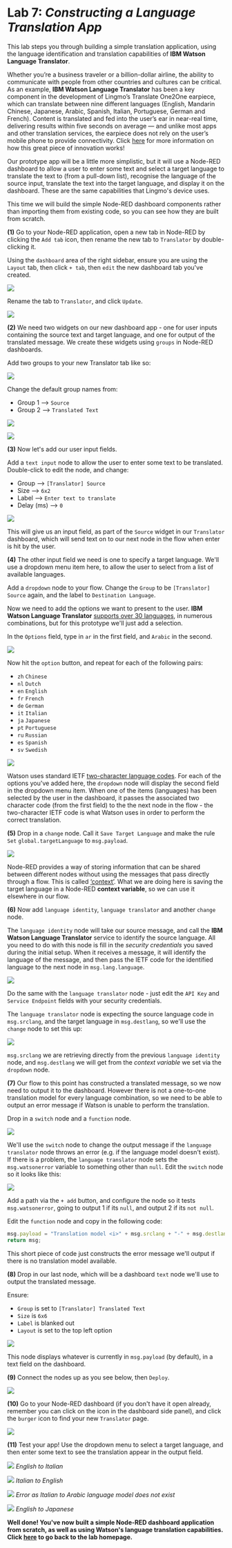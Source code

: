 # **Lab 7:** _Constructing a Language Translation App_

This lab steps you through building a simple translation application, using the language identification and translation capabilities of **IBM Watson Language Translator**.

Whether you’re a business traveler or a billion-dollar airline, the ability to communicate with people from other countries and cultures can be critical. As an example, **IBM Watson Language Translator** has been a key component in the development of Lingmo’s Translate One2One earpiece, which can translate between nine different languages (English, Mandarin Chinese, Japanese, Arabic, Spanish, Italian, Portuguese, German and French). Content is translated and fed into the user’s ear in near-real time, delivering results within five seconds on average — and unlike most apps and other translation services, the earpiece does not rely on the user’s mobile phone to provide connectivity. Click [here](https://www.ibm.com/case-studies/lingmo-international1) for more information on how this great piece of innovation works!

Our prototype app will be a little more simplistic, but it will use a Node-RED dashboard to allow a user to enter some text and select a target language to translate the text to (from a pull-down list), recognise the language of the source input, translate the text into the target language, and display it on the dashboard. These are the same capabilities that Lingmo's device uses.

This time we will build the simple Node-RED dashboard components rather than importing them from existing code, so you can see how they are built from scratch.

**(1)** Go to your Node-RED application, open a new tab in Node-RED by clicking the `Add tab` icon, then rename the new tab to `Translator` by double-clicking it.

Using the `dashboard` area of the right sidebar, ensure you are using the `Layout` tab, then click `+ tab`, then `edit` the new dashboard tab you've created.

![](./images/01-addtab.png)

Rename the tab to `Translator`, and click `Update`.

![](./images/02-nametab.png)

**(2)** We need two widgets on our new dashboard app - one for user inputs containing the source text and target language, and one for output of the translated message. We create these widgets using `groups` in Node-RED dashboards.

Add two groups to your new Translator tab like so:

![](./images/03-addgroups.png)

Change the default group names from:
- Group 1 --> `Source`
- Group 2 --> `Translated Text `

![](./images/04-editgroups.png)

![](./images/05-groupnames.png)

**(3)** Now let's add our user input fields.

Add a `text input` node to allow the user to enter some text to be translated. Double-click to edit the node, and change:
- Group --> `[Translator] Source`
- Size --> `6x2`
- Label --> `Enter text to translate`
- Delay (ms) --> `0`

![](./images/06-textinput.png)

This will give us an input field, as part of the `Source` widget in our `Translator` dashboard, which will send text on to our next node in the flow when enter is hit by the user.

**(4)** The other input field we need is one to specify a target language. We'll use a dropdown menu item here, to allow the user to select from a list of available languages.

Add a `dropdown` node to your flow. Change the `Group` to be `[Translator] Source` again, and the label to `Destination Language`.

Now we need to add the options we want to present to the user. **IBM Watson Language Translator** [supports over 30 languages](https://cloud.ibm.com/docs/services/language-translator?topic=language-translator-translation-models), in numerous combinations, but for this prototype we'll just add a selection.

In the `Options` field, type in `ar` in the first field, and `Arabic` in the second.

![](./images/07-dropdown.png)

Now hit the `option` button, and repeat for each of the following pairs:
- `zh` `Chinese`
- `nl` `Dutch`
- `en` `English`
- `fr` `French`
- `de` `German`
- `it` `Italian`
- `ja` `Japanese`
- `pt` `Portuguese`
- `ru` `Russian`
- `es` `Spanish`
- `sv` `Swedish`

![](./images/08-options.png)

Watson uses standard IETF [two-character language codes](https://cloud.ibm.com/docs/services/language-translator?topic=language-translator-identifiable-languages). For each of the options you've added here, the `dropdown` node will display the second field in the dropdown menu item. When one of the items (languages) has been selected by the user in the dashboard, it passes the associated two character code (from the first field) to the the next node in the flow - the two-character IETF code is what Watson uses in order to perform the correct translation.

**(5)** Drop in a `change` node. Call it `Save Target Language` and make the rule `Set` `global.targetLanguage` to `msg.payload`.

![](./images/09-savetarget.png)

Node-RED provides a way of storing information that can be shared between different nodes without using the messages that pass directly through a flow. This is called [‘context’](https://nodered.org/docs/user-guide/context). What we are doing here is saving the target language in a Node-RED **context variable**, so we can use it elsewhere in our flow.

**(6)** Now add `language identity`, `language translator` and another `change` node.

The `language identity` node will take our source message, and call the **IBM Watson Language Translator** service to identify the source language. All you need to do with this node is fill in the _security credentials_ you saved during the initial setup. When it receives a message, it will identify the language of the message, and then pass the IETF code for the identified language to the next node in `msg.lang.language`.

![](./images/10-identify.png)

Do the same with the `language translator` node - just edit the `API Key` and `Service Endpoint` fields with your security credentials.

The `language translator` node is expecting the source language code in `msg.srclang`, and the target language in `msg.destlang`, so we'll use the `change` node to set this up:

![](./images/11-change.png)

`msg.srclang` we are retrieving directly from the previous `language identity` node, and `msg.destlang` we will get from the _context variable_ we set via the `dropdown` node.

**(7)** Our flow to this point has constructed a translated message, so we now need to output it to the dashboard. However there is not a one-to-one translation model for every language combination, so we need to be able to output an error message if Watson is unable to perform the translation.

Drop in a `switch` node and a `function` node.

![](./images/12-switch.png)

We'll use the `switch` node to change the output message if the `language translator` node throws an error (e.g. if the language model doesn't exist). If there is a problem, the `language translator` node sets the `msg.watsonerror` variable to something other than `null`. Edit the `switch` node so it looks like this:

![](./images/13-editswitch.png)

Add a path via the `+ add` button, and configure the node so it tests `msg.watsonerror`, going to output 1 if its `null`, and output 2 if its `not null`.

Edit the `function` node and copy in the following code:

```javascript
msg.payload = "Translation model <i>" + msg.srclang + "-" + msg.destlang + "</i> does not yet exist in Watson Language Translator.<br><br>" + "Go to https://cloud.ibm.com/docs/ to find a list of available translation models."
return msg;
```

This short piece of code just constructs the error message we'll output if there is no translation model available.

**(8)** Drop in our last node, which will be a dashboard `text` node we'll use to output the translated message.

Ensure:
- `Group` is set to `[Translator] Translated Text`
- `Size` is `6x6`
- `Label` is blanked out
- `Layout` is set to the top left option

![](./images/14-text.png)

This node displays whatever is currently in `msg.payload` (by default), in a text field on the dashboard.

**(9)** Connect the nodes up as you see below, then `Deploy`.

![](./images/15-final.png)

**(10)** Go to your Node-RED dashboard (if you don't have it open already, remember you can click on the icon in the dashboard side panel), and click the `burger` icon to find your new `Translator` page.

![](./images/16-dashboard.png)

**(11)** Test your app! Use the dropdown menu to select a target language, and then enter some text to see the translation appear in the output field.

![](./images/17-test1.png)
_English to Italian_

![](./images/18-test2.png)
_Italian to English_

![](./images/19-test3.png)
_Error as Italian to Arabic language model does not exist_

![](./images/20-test4.png)
_English to Japanese_

**Well done! You've now built a simple Node-RED dashboard application from scratch, as well as using Watson's language translation capabilities. Click [here](../README.md) to go back to the lab homepage.**
